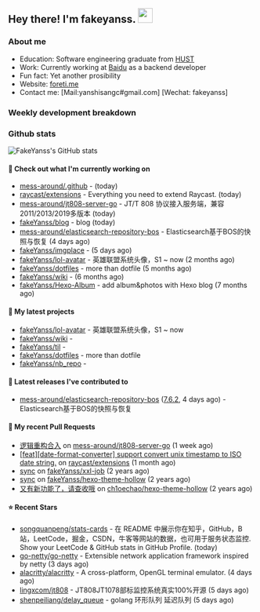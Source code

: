 ## Hey there! I'm fakeyanss. <img src="https://media.giphy.com/media/hvRJCLFzcasrR4ia7z/giphy.gif" width="30px">

### About me
- Education: Software engineering graduate from [HUST](https://www.hust.edu.cn/)
- Work: Currently working at [Baidu](https://cloud.baidu.com/) as a backend developer
- Fun fact: Yet another prosibility
- Website: [foreti.me](https://foreti.me)
- Contact me: [Mail:yanshisangc#gmail.com] [Wechat: fakeyanss]


### Weekly development breakdown

<!--START_SECTION:waka-->
<!--END_SECTION:waka-->

### Github stats

![FakeYanss's GitHub stats](https://github-readme-stats.vercel.app/api?username=fakeyanss&show_icons=true&theme=transparent)

#### 👷 Check out what I'm currently working on

- [mess-around/.github](https://github.com/mess-around/.github) -  (today)
- [raycast/extensions](https://github.com/raycast/extensions) - Everything you need to extend Raycast. (today)
- [mess-around/jt808-server-go](https://github.com/mess-around/jt808-server-go) - JT/T 808 协议接入服务端，兼容2011/2013/2019多版本 (today)
- [fakeYanss/blog](https://github.com/fakeYanss/blog) - blog (today)
- [mess-around/elasticsearch-repository-bos](https://github.com/mess-around/elasticsearch-repository-bos) - Elasticsearch基于BOS的快照与恢复 (4 days ago)
- [fakeYanss/imgplace](https://github.com/fakeYanss/imgplace) -  (5 days ago)
- [fakeYanss/lol-avatar](https://github.com/fakeYanss/lol-avatar) - 英雄联盟系统头像，S1 ~ now (2 months ago)
- [fakeYanss/dotfiles](https://github.com/fakeYanss/dotfiles) - more than dotfile (5 months ago)
- [fakeYanss/wiki](https://github.com/fakeYanss/wiki) -  (6 months ago)
- [fakeYanss/Hexo-Album](https://github.com/fakeYanss/Hexo-Album) - add album&amp;photos with Hexo blog (7 months ago)

#### 🌱 My latest projects

- [fakeYanss/lol-avatar](https://github.com/fakeYanss/lol-avatar) - 英雄联盟系统头像，S1 ~ now
- [fakeYanss/wiki](https://github.com/fakeYanss/wiki) - 
- [fakeYanss/til](https://github.com/fakeYanss/til) - 
- [fakeYanss/dotfiles](https://github.com/fakeYanss/dotfiles) - more than dotfile
- [fakeYanss/nb_repo](https://github.com/fakeYanss/nb_repo) - 

#### 🔭 Latest releases I've contributed to

- [mess-around/elasticsearch-repository-bos](https://github.com/mess-around/elasticsearch-repository-bos) ([7.6.2](https://github.com/mess-around/elasticsearch-repository-bos/releases/tag/7.6.2), 4 days ago) - Elasticsearch基于BOS的快照与恢复

#### 🔨 My recent Pull Requests

- [逻辑重构合入](https://github.com/mess-around/jt808-server-go/pull/1) on [mess-around/jt808-server-go](https://github.com/mess-around/jt808-server-go) (1 week ago)
- [[feat][date-format-converter] support convert unix timestamp to ISO date string.](https://github.com/raycast/extensions/pull/4131) on [raycast/extensions](https://github.com/raycast/extensions) (1 month ago)
- [sync](https://github.com/fakeYanss/xxl-job/pull/1) on [fakeYanss/xxl-job](https://github.com/fakeYanss/xxl-job) (2 years ago)
- [sync](https://github.com/fakeYanss/hexo-theme-hollow/pull/3) on [fakeYanss/hexo-theme-hollow](https://github.com/fakeYanss/hexo-theme-hollow) (2 years ago)
- [又有新功能了，请查收哦](https://github.com/ch1oechao/hexo-theme-hollow/pull/44) on [ch1oechao/hexo-theme-hollow](https://github.com/ch1oechao/hexo-theme-hollow) (2 years ago)

#### ⭐ Recent Stars

- [songquanpeng/stats-cards](https://github.com/songquanpeng/stats-cards) - 在 README 中展示你在知乎，GitHub，B 站，LeetCode，掘金，CSDN，牛客等网站的数据，也可用于服务状态监控. Show your LeetCode &amp; GitHub stats in GitHub Profile. (today)
- [go-netty/go-netty](https://github.com/go-netty/go-netty) - Extensible network application framework inspired by netty (3 days ago)
- [alacritty/alacritty](https://github.com/alacritty/alacritty) - A cross-platform, OpenGL terminal emulator. (4 days ago)
- [lingxcom/jt808](https://github.com/lingxcom/jt808) - JT808JT1078部标监控系统真实100%开源 (5 days ago)
- [shenpeiliang/delay_queue](https://github.com/shenpeiliang/delay_queue) - golang 环形队列 延迟队列 (5 days ago)
